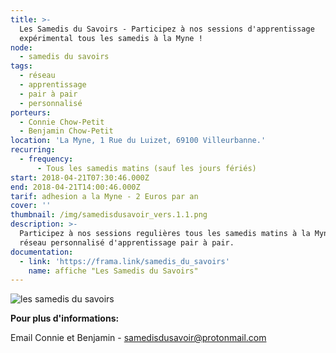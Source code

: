 ```yaml
---
title: >-
  Les Samedis du Savoirs - Participez à nos sessions d'apprentissage
  expérimental tous les samedis à la Myne ! 
node:
  - samedis du savoirs
tags:
  - réseau
  - apprentissage
  - pair à pair
  - personnalisé
porteurs:
  - Connie Chow-Petit
  - Benjamin Chow-Petit
location: 'La Myne, 1 Rue du Luizet, 69100 Villeurbanne.'
recurring:
  - frequency:
      - Tous les samedis matins (sauf les jours fériés)
start: 2018-04-21T07:30:46.000Z
end: 2018-04-21T14:00:46.000Z
tarif: adhesion a la Myne - 2 Euros par an
cover: ''
thumbnail: /img/samedisdusavoir_vers.1.1.png
description: >-
  Participez à nos sessions regulières tous les samedis matins à la Myne ! Un
  réseau personnalisé d'apprentissage pair à pair.
documentation:
  - link: 'https://frama.link/samedis_du_savoirs'
    name: affiche "Les Samedis du Savoirs"
---
```

![les samedis du savoirs](/img/samedisdusavoir_vers.1.1.png)

**Pour plus d'informations:**

Email Connie et Benjamin - samedisdusavoir@protonmail.com
